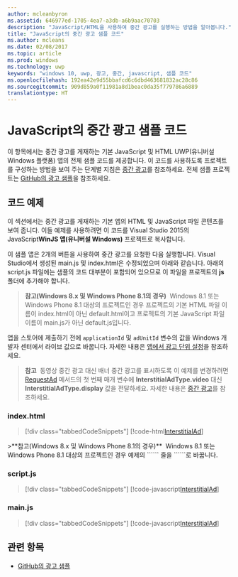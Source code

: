 ```yaml
---
author: mcleanbyron
ms.assetid: 646977ed-1705-4ea7-a3db-a6b9aac70703
description: "JavaScript/HTML을 사용하여 중간 광고를 실행하는 방법을 알아봅니다."
title: "JavaScript의 중간 광고 샘플 코드"
ms.author: mcleans
ms.date: 02/08/2017
ms.topic: article
ms.prod: windows
ms.technology: uwp
keywords: "windows 10, uwp, 광고, 중간, javascript, 샘플 코드"
ms.openlocfilehash: 192ea42e9d55bbafcd6c6dbd463681832ac28c86
ms.sourcegitcommit: 909d859a0f11981a8d1beac0da35f779786a6889
translationtype: HT
---
```

# <a name="interstitial-ad-sample-code-in-javascript"></a>JavaScript의 중간 광고 샘플 코드

이 항목에서는 중간 광고를 게재하는 기본 JavaScript 및 HTML UWP(유니버설 Windows 플랫폼) 앱의 전체 샘플 코드를 제공합니다. 이 코드를 사용하도록 프로젝트를 구성하는 방법을 보여 주는 단계별 지침은 [중간 광고](interstitial-ads.md)를 참조하세요. 전체 샘플 프로젝트는 [GitHub의 광고 샘플](http://aka.ms/githubads)을 참조하세요.

## <a name="code-example"></a>코드 예제

이 섹션에서는 중간 광고를 게재하는 기본 앱의 HTML 및 JavaScript 파일 콘텐츠를 보여 줍니다. 이들 예제를 사용하려면 이 코드를 Visual Studio 2015의 JavaScript**WinJS 앱(유니버설 Windows)** 프로젝트로 복사합니다.

이 샘플 앱은 2개의 버튼을 사용하여 중간 광고를 요청한 다음 실행합니다. Visual Studio에서 생성된 main.js 및 index.html은 수정되었으며 아래와 같습니다. 아래의 script.js 파일에는 샘플의 코드 대부분이 포함되어 있으므로 이 파일을 프로젝트의 **js** 폴더에 추가해야 합니다.

>**참고(Windows 8.x 및 Windows Phone 8.1의 경우)**&nbsp;&nbsp;Windows 8.1 또는 Windows Phone 8.1 대상의 프로젝트인 경우 프로젝트의 기본 HTML 파일 이름이 index.html이 아닌 default.html이고 프로젝트의 기본 JavaScript 파일 이름이 main.js가 아닌 default.js입니다.

앱을 스토어에 제출하기 전에 ```applicationId``` 및 ```adUnitId``` 변수의 값을 Windows 개발자 센터에서 라이브 값으로 바꿉니다. 자세한 내용은 [앱에서 광고 단위 설정](set-up-ad-units-in-your-app.md)을 참조하세요.

>**참고**&nbsp;&nbsp;동영상 중간 광고 대신 배너 중간 광고를 표시하도록 이 예제를 변경하려면  [RequestAd](https://msdn.microsoft.com/library/windows/apps/microsoft.advertising.winrt.ui.interstitialad.requestad.aspx) 메서드의 첫 번째 매개 변수에 **InterstitialAdType.video** 대신 **InterstitialAdType.display** 값을 전달하세요. 자세한 내용은 [중간 광고](interstitial-ads.md)를 참조하세요.

### <a name="indexhtml"></a>index.html

> [!div class="tabbedCodeSnippets"]
[!code-html[InterstitialAd](./code/AdvertisingSamples/InterstitialAdSamples/js/index.html#L1-L21)]

<span/>
>**참고(Windows 8.x 및 Windows Phone 8.1의 경우)**&nbsp;&nbsp;Windows 8.1 또는 Windows Phone 8.1 대상의 프로젝트인 경우 예제의 ```<script src="//Microsoft.Advertising.JavaScript/ad.js"></script>``` 줄을 ```<script src="/MSAdvertisingJS/ads/ad.js"></script>```로 바꿉니다.

### <a name="scriptjs"></a>script.js

> [!div class="tabbedCodeSnippets"]
[!code-javascript[InterstitialAd](./code/AdvertisingSamples/InterstitialAdSamples/js/script.js#script)]

### <a name="mainjs"></a>main.js

> [!div class="tabbedCodeSnippets"]
[!code-javascript[InterstitialAd](./code/AdvertisingSamples/InterstitialAdSamples/js/main.js#main)]

## <a name="related-topics"></a>관련 항목

* [GitHub의 광고 샘플](http://aka.ms/githubads)

 
